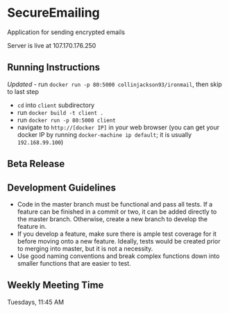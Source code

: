 # SecureEmailing
Application for sending encrypted emails

Server is live at 107.170.176.250

## Running Instructions
*Updated* - run `docker run -p 80:5000 collinjackson93/ironmail`, then skip to last step
 - `cd` into `client` subdirectory
 - run `docker build -t client .`
 - run `docker run -p 80:5000 client`
 - navigate to `http://[docker IP]` in your web browser (you can get your docker IP by running `docker-machine ip default`; it is usually `192.168.99.100`)

## Beta Release


## Development Guidelines
- Code in the master branch must be functional and pass all tests. If a feature can be finished in a commit or two, it can be added directly to the master branch. Otherwise, create a new branch to develop the feature in.
- If you develop a feature, make sure there is ample test coverage for it before moving onto a new feature. Ideally, tests would be created prior to merging into master, but it is not a necessity.
- Use good naming conventions and break complex functions down into smaller functions that are easier to test.

## Weekly Meeting Time
Tuesdays, 11:45 AM
